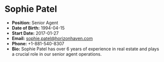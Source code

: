 # Sophie Patel

- **Position:** Senior Agent  
- **Date of Birth:** 1994-04-15  
- **Start Date:** 2017-01-27  
- **Email:** sophie.patel@horizonhaven.com  
- **Phone:** +1-881-540-8307  
- **Bio:** Sophie Patel has over 6 years of experience in real estate and plays a crucial role in our senior agent operations.